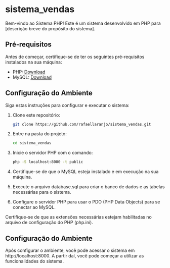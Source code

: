 # sistema_vendas

Bem-vindo ao Sistema PHP! Este é um sistema desenvolvido em PHP para [descrição breve do propósito do sistema].

## Pré-requisitos

Antes de começar, certifique-se de ter os seguintes pré-requisitos instalados na sua máquina:

- PHP: [Download](https://www.php.net/downloads)
- MySQL: [Download](https://www.mysql.com/downloads/)

## Configuração do Ambiente

Siga estas instruções para configurar e executar o sistema:

1. Clone este repositório:

   ```bash
   git clone https://github.com/rafaellaranjo/sistema_vendas.git

2. Entre na pasta do projeto:

   ```bash
   cd sistema_vendas

3. Inicie o servidor PHP com o comando:

   ```bash
   php -S localhost:8000 -t public

4. Certifique-se de que o MySQL esteja instalado e em execução na sua máquina.

5. Execute o arquivo database.sql para criar o banco de dados e as tabelas necessárias para o sistema.

6. Configure o servidor PHP para usar o PDO (PHP Data Objects) para se conectar ao MySQL. 

Certifique-se de que as extensões necessárias estejam habilitadas no arquivo de configuração do PHP (php.ini).


## Configuração do Ambiente

Após configurar o ambiente, você pode acessar o sistema em http://localhost:8000. A partir daí, você pode começar a utilizar as funcionalidades do sistema.